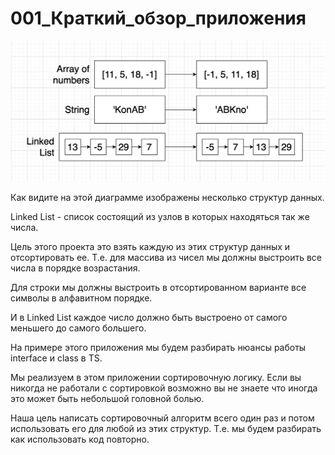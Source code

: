 # 001_Краткий_обзор_приложения

![](img/001.jpg)

Как видите на этой диаграмме изображены несколько структур данных.

Linked List - список состоящий из узлов в которых находяться так же числа.

Цель этого проекта это взять каждую из этих структур данных и отсортировать ее. Т.е. для массива из чисел мы должны
выстроить все числа в порядке возрастания.

Для строки мы должны выстроить в отсортированном варианте все символы в алфавитном порядке.

И в Linked List каждое число должно быть выстроено от самого меньшего до самого большего.

На примере этого приложения мы будем разбирать нюансы работы interface и class в TS.

Мы реализуем в этом приложении сортировочную логику. Если вы никогда не работали с сортировкой возможно вы не знаете что
иногда это может быть небольшой головной болью.

Наша цель написать сортировочный алгоритм всего один раз и потом использовать его для любой из этих структур. Т.е. мы
будем разбирать как использовать код повторно.